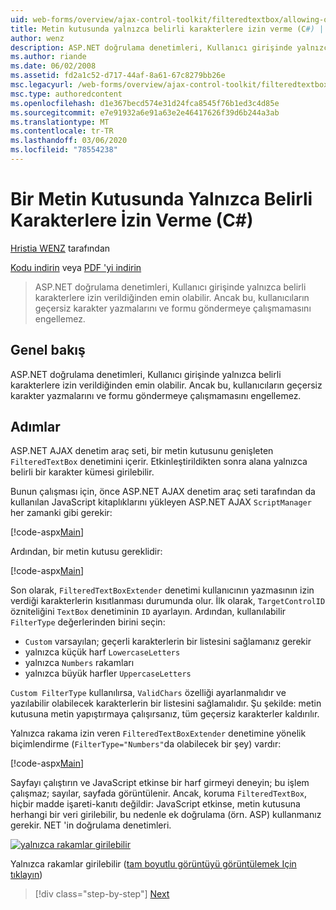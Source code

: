 ```yaml
---
uid: web-forms/overview/ajax-control-toolkit/filteredtextbox/allowing-only-certain-characters-in-a-text-box-cs
title: Metin kutusunda yalnızca belirli karakterlere izin verme (C#) | Microsoft Docs
author: wenz
description: ASP.NET doğrulama denetimleri, Kullanıcı girişinde yalnızca belirli karakterlere izin verildiğinden emin olabilir. Ancak bu, hala kullanıcıların geçersiz yazmalarını engellemez...
ms.author: riande
ms.date: 06/02/2008
ms.assetid: fd2a1c52-d717-44af-8a61-67c8279bb26e
msc.legacyurl: /web-forms/overview/ajax-control-toolkit/filteredtextbox/allowing-only-certain-characters-in-a-text-box-cs
msc.type: authoredcontent
ms.openlocfilehash: d1e367becd574e31d24fca8545f76b1ed3c4d85e
ms.sourcegitcommit: e7e91932a6e91a63e2e46417626f39d6b244a3ab
ms.translationtype: MT
ms.contentlocale: tr-TR
ms.lasthandoff: 03/06/2020
ms.locfileid: "78554238"
---
```

# <a name="allowing-only-certain-characters-in-a-text-box-c"></a>Bir Metin Kutusunda Yalnızca Belirli Karakterlere İzin Verme (C#)

[Hristia WENZ](https://github.com/wenz) tarafından

[Kodu indirin](https://download.microsoft.com/download/4/c/2/4c2def7a-0d23-4055-91f9-1f18504167d7/FilteredTextBox0.cs.zip) veya [PDF 'yi indirin](https://download.microsoft.com/download/b/6/a/b6ae89ee-df69-4c87-9bfb-ad1eb2b23373/filteredtextbox0CS.pdf)

> ASP.NET doğrulama denetimleri, Kullanıcı girişinde yalnızca belirli karakterlere izin verildiğinden emin olabilir. Ancak bu, kullanıcıların geçersiz karakter yazmalarını ve formu göndermeye çalışmamasını engellemez.

## <a name="overview"></a>Genel bakış

ASP.NET doğrulama denetimleri, Kullanıcı girişinde yalnızca belirli karakterlere izin verildiğinden emin olabilir. Ancak bu, kullanıcıların geçersiz karakter yazmalarını ve formu göndermeye çalışmamasını engellemez.

## <a name="steps"></a>Adımlar

ASP.NET AJAX denetim araç seti, bir metin kutusunu genişleten `FilteredTextBox` denetimini içerir. Etkinleştirildikten sonra alana yalnızca belirli bir karakter kümesi girilebilir.

Bunun çalışması için, önce ASP.NET AJAX denetim araç seti tarafından da kullanılan JavaScript kitaplıklarını yükleyen ASP.NET AJAX `ScriptManager` her zamanki gibi gerekir:

[!code-aspx[Main](allowing-only-certain-characters-in-a-text-box-cs/samples/sample1.aspx)]

Ardından, bir metin kutusu gereklidir:

[!code-aspx[Main](allowing-only-certain-characters-in-a-text-box-cs/samples/sample2.aspx)]

Son olarak, `FilteredTextBoxExtender` denetimi kullanıcının yazmasının izin verdiği karakterlerin kısıtlanması durumunda olur. İlk olarak, `TargetControlID` özniteliğini `TextBox` denetiminin `ID` ayarlayın. Ardından, kullanılabilir `FilterType` değerlerinden birini seçin:

- `Custom` varsayılan; geçerli karakterlerin bir listesini sağlamanız gerekir
- yalnızca küçük harf `LowercaseLetters`
- yalnızca `Numbers` rakamları
- yalnızca büyük harfler `UppercaseLetters`

`Custom FilterType` kullanılırsa, `ValidChars` özelliği ayarlanmalıdır ve yazılabilir olabilecek karakterlerin bir listesini sağlamalıdır. Şu şekilde: metin kutusuna metin yapıştırmaya çalışırsanız, tüm geçersiz karakterler kaldırılır.

Yalnızca rakama izin veren `FilteredTextBoxExtender` denetimine yönelik biçimlendirme (`FilterType="Numbers"`da olabilecek bir şey) vardır:

[!code-aspx[Main](allowing-only-certain-characters-in-a-text-box-cs/samples/sample3.aspx)]

Sayfayı çalıştırın ve JavaScript etkinse bir harf girmeyi deneyin; bu işlem çalışmaz; sayılar, sayfada görüntülenir. Ancak, koruma `FilteredTextBox`, hiçbir madde işareti-kanıtı değildir: JavaScript etkinse, metin kutusuna herhangi bir veri girilebilir, bu nedenle ek doğrulama (örn. ASP) kullanmanız gerekir. NET 'in doğrulama denetimleri.

[![yalnızca rakamlar girilebilir](allowing-only-certain-characters-in-a-text-box-cs/_static/image2.png)](allowing-only-certain-characters-in-a-text-box-cs/_static/image1.png)

Yalnızca rakamlar girilebilir ([tam boyutlu görüntüyü görüntülemek Için tıklayın](allowing-only-certain-characters-in-a-text-box-cs/_static/image3.png))

> [!div class="step-by-step"]
> [Next](allowing-only-certain-characters-in-a-text-box-vb.md)
